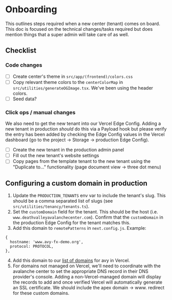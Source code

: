 # Onboarding

This outlines steps required when a new center (tenant) comes on board. This doc is focused on the technical changes/tasks required but does mention things that a super admin will take care of as well.

## Checklist

### Code changes

- [ ] Create center's theme in `src/app/(frontend)/colors.css`
- [ ] Copy relevant theme colors to the `centerColorMap` in `src/utilities/generateOGImage.tsx`. We've been using the header colors.
- [ ] Seed data?

### Click ops / manual changes

We also need to get the new tenant into our Vercel Edge Config. Adding a new tenant in production *should* do this via a Payload hook but please verify the entry has been added by checking the Edge Config values in the Vercel dashboard (go to the project -> Storage -> production Edge Config).

- [ ] Create the new tenant in the production admin panel
- [ ] Fill out the new tenant's website settings
- [ ] Copy pages from the template tenant to the new tenant using the "Duplicate to..." functionality (page document view -> three dot menu)

## Configuring a custom domain in production

1. Update the `PRODUCTION_TENANTS` env var to include the tenant's slug. This should be a comma separated list of slugs (see `src/utilities/tenancy/tenants.ts`).
2. Set the `customDomain` field for the tenant. This should be the host (i.e. `www.deathvalleyavalanchecenter.com`). Confirm that the `customDomain` in the production Edge Config for the tenant matches this.
3. Add this domain to `remotePatterns` in `next.config.js`. Example:
```
{
  hostname: 'www.avy-fx-demo.org',
  protocol: PROTOCOL,
},
```
4. Add this domain to our [list of domains](https://vercel.com/nwac/avy/settings/domains) for avy in Vercel.
5. For domains not managed on Vercel, we'll need to coordinate with the avalanche center to set the appropriate DNS record in their DNS provider's console. Adding a non-Vercel-managed domain will display the records to add and once verified Vercel will automatically generate an SSL certificate. We should include the apex domain -> www. redirect for these custom domains.
